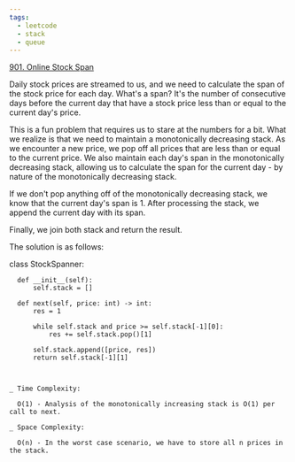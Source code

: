 ```yaml
---
tags:
  - leetcode
  - stack
  - queue
---
```


<a href="https://leetcode.com/problems/online-stock-span/">901. Online Stock
Span</a>

Daily stock prices are streamed to us, and we need to calculate the span of the
stock price for each day. What's a span? It's the number of consecutive days
before the current day that have a stock price less than or equal to the current
day's price.

This is a fun problem that requires us to stare at the numbers for a bit. What
we realize is that we need to maintain a monotonically decreasing stack. As we
encounter a new price, we pop off all prices that are less than or equal to the
current price. We also maintain each day's span in the monotonically decreasing
stack, allowing us to calculate the span for the current day - by nature of the
monotonically decreasing stack.

If we don't pop anything off of the monotonically decreasing stack, we know that
the current day's span is 1. After processing the stack, we append the current
day with its span.

Finally, we join both stack and return the result.

The solution is as follows:

class StockSpanner:

      def __init__(self):
          self.stack = []

      def next(self, price: int) -> int:
          res = 1

          while self.stack and price >= self.stack[-1][0]:
              res += self.stack.pop()[1]

          self.stack.append([price, res])
          return self.stack[-1][1]

```


_ Time Complexity:

  O(1) - Analysis of the monotonically increasing stack is O(1) per call to next.

_ Space Complexity:

  O(n) - In the worst case scenario, we have to store all n prices in the stack.





```
